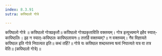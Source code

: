 ```yaml
---
index: 8.3.91
sutra: कपिष्ठलो गोत्रे

---
```

कपिष्ठलो गोत्रे ॥ कपिष्ठलो गोत्रप्रकृतौ॥ कपिष्ठलो गोत्रप्रकृताविति वक्तव्यम्। गोत्र इत्युच्यमाने इहैव स्यात्-कापिष्ठलिः। इह न स्यात्-कपिष्ठलः कापिष्ठलायनः॥ तत्तर्हि वक्तव्यम्?॥ न वक्तव्यम्। नैव विज्ञायते कपिष्ठल इति गोत्रे निपात्यत इति॥ कथं तर्हि?॥ गोत्रे यः कपिष्ठल शब्दस्तस्य षत्वं निपात्यते यत्र वा तत्र वेति॥ (कपिष्ठलो गोत्रे)॥
